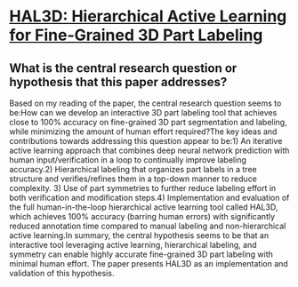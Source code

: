 # [HAL3D: Hierarchical Active Learning for Fine-Grained 3D Part Labeling](https://arxiv.org/abs/2301.10460)

## What is the central research question or hypothesis that this paper addresses?

Based on my reading of the paper, the central research question seems to be:How can we develop an interactive 3D part labeling tool that achieves close to 100% accuracy on fine-grained 3D part segmentation and labeling, while minimizing the amount of human effort required?The key ideas and contributions towards addressing this question appear to be:1) An iterative active learning approach that combines deep neural network prediction with human input/verification in a loop to continually improve labeling accuracy.2) Hierarchical labeling that organizes part labels in a tree structure and verifies/refines them in a top-down manner to reduce complexity. 3) Use of part symmetries to further reduce labeling effort in both verification and modification steps.4) Implementation and evaluation of the full human-in-the-loop hierarchical active learning tool called HAL3D, which achieves 100% accuracy (barring human errors) with significantly reduced annotation time compared to manual labeling and non-hierarchical active learning.In summary, the central hypothesis seems to be that an interactive tool leveraging active learning, hierarchical labeling, and symmetry can enable highly accurate fine-grained 3D part labeling with minimal human effort. The paper presents HAL3D as an implementation and validation of this hypothesis.
